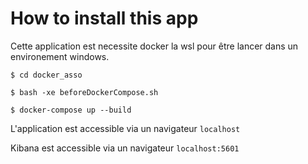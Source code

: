# How to install this app

Cette application est necessite docker la wsl pour être lancer dans un environement windows.

`$ cd docker_asso`

`$ bash -xe beforeDockerCompose.sh`

`$ docker-compose up --build`

L'application est accessible via un navigateur `localhost`

Kibana est accessible via un navigateur `localhost:5601`
